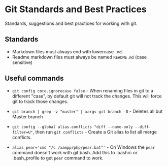 # Git Standards and Best Practices

Standards, suggestions and best practices for working with git.

## Standards

- Markdown files must always end with lowercase `.md`.
- Readme markdown files must always be named `README.md` (case sensitive)

## Useful commands

- `git config core.ignorecase false` - When renaming files in git to a different "case", by default git will not track the changes. This will force git to track those changes.

- `git branch | grep -v "master" | xargs git branch -D` - Deletes all but Master branch

- `git config --global alias.conflicts "diff --name-only --diff-filter=U"`, then run `git conflicts` -  Create a Git alias to list all merge conflicts.

- `alias pear='cmd "/c /xampp/php/pear.bat"'` - On Windows the `pear` command doesn't work with git bash. Add this to .bashrc or .bash_profile to get `pear` command to work.

